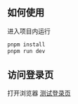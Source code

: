 ## 如何使用
进入项目内运行
```bash
pnpm install
pnpm run dev

```

## 访问登录页
打开浏览器 [测试登录页](http://127.0.0.1:3000/login)